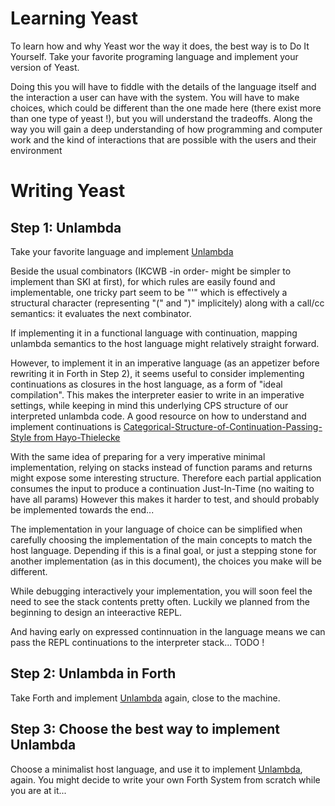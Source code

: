 # Learning Yeast

To learn how and why Yeast wor the way it does, the best way is to Do It Yourself.
Take your favorite programing language and implement your version of Yeast.

Doing this you will have to fiddle with the details of the language itself and the interaction a user can have with the system.
You will have to make choices, which could be different than the one made here (there exist more than one type of yeast !), but you will understand the tradeoffs.
Along the way you will gain a deep understanding of how programming and computer work and the kind of interactions that are possible with the users and their environment

# Writing Yeast

## Step 1: Unlambda

Take your favorite language and implement [Unlambda](http://www.madore.org/~david/programs/unlambda)

Beside the usual combinators (IKCWB -in order- might be simpler to implement than SKI at first), for which rules are easily found and implementable, one tricky part seem to be "'" which is effectively a structural character (representing "(" and ")" implicitely) along with a call/cc semantics: it evaluates the next combinator.

If implementing it in a functional language with continuation, mapping unlambda semantics to the host language might relatively straight forward.

However, to implement it in an imperative language (as an appetizer before rewriting it in Forth in Step 2), it seems useful to consider implementing continuations as closures in the host language, as a form of "ideal compilation".
This makes the interpreter easier to write in an imperative settings, while keeping in mind this underlying CPS structure of our interpreted unlambda code.
A good resource on how to understand and implement continuations is [Categorical-Structure-of-Continuation-Passing-Style from Hayo-Thielecke](https://www.researchgate.net/profile/Hayo-Thielecke/publication/2869296_Categorical_Structure_of_Continuation_Passing_Style/links/53e12db90cf2235f352738e3/Categorical-Structure-of-Continuation-Passing-Style.pdf?origin=publication_detail)

With the same idea of preparing for a very imperative minimal implementation, relying on stacks instead of function params and returns might expose some interesting structure.
Therefore each partial application consumes the input to produce a continuation Just-In-Time (no waiting to have all params)
However this makes it harder to test, and should probably be implemented towards the end...

The implementation in your language of choice can be simplified when carefully choosing the implementation of the main concepts to match the host language.
Depending if this is a final goal, or just a stepping stone for another implementation (as in this document), the choices you make will be different.


While debugging interactively your implementation, you will soon feel the need to see the stack contents pretty often.
Luckily we planned from the beginning to design an inteeractive REPL.

And having early on expressed continnuation in the language means we can pass the REPL continuations to the interpreter stack...
TODO !


## Step 2: Unlambda in Forth

Take Forth and implement [Unlambda](http://www.madore.org/~david/programs/unlambda) again, close to the machine.


## Step 3: Choose the best way to implement Unlambda

Choose a minimalist host language, and use it to implement [Unlambda](http://www.madore.org/~david/programs/unlambda), again.
You might decide to write your own Forth System from scratch while you are at it...


